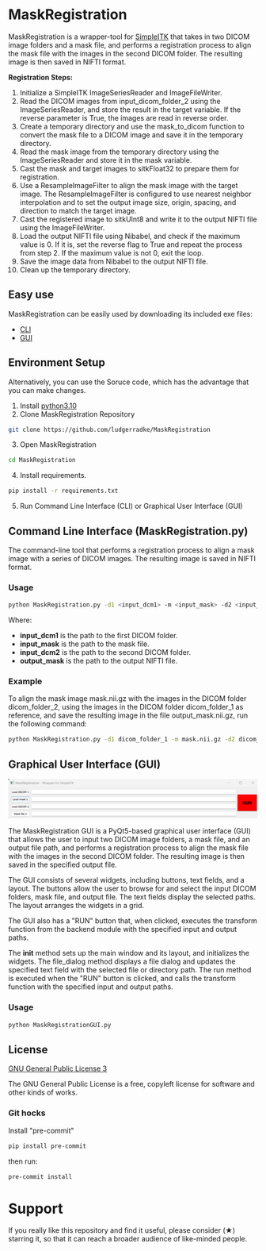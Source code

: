# MaskRegistration
MaskRegistration is a wrapper-tool for [SimpleITK](https://github.com/SimpleITK/SimpleITK) that takes in two DICOM image folders and a mask file, and performs a registration process to align the mask file with the images in the second DICOM folder. The resulting image is then saved in NIFTI format.

**Registration Steps:**

1. Initialize a SimpleITK ImageSeriesReader and ImageFileWriter.
2. Read the DICOM images from input_dicom_folder_2 using the ImageSeriesReader, and store the result in the target variable. If the reverse parameter is True, the images are read in reverse order.
3. Create a temporary directory and use the mask_to_dicom function to convert the mask file to a DICOM image and save it in the temporary directory.
4. Read the mask image from the temporary directory using the ImageSeriesReader and store it in the mask variable.
5. Cast the mask and target images to sitkFloat32 to prepare them for registration.
6. Use a ResampleImageFilter to align the mask image with the target image. The ResampleImageFilter is configured to use nearest neighbor interpolation and to set the output image size, origin, spacing, and direction to match the target image.
7. Cast the registered image to sitkUInt8 and write it to the output NIFTI file using the ImageFileWriter.
8. Load the output NIFTI file using Nibabel, and check if the maximum value is 0. If it is, set the reverse flag to True and repeat the process from step 2. If the maximum value is not 0, exit the loop.
9. Save the image data from Nibabel to the output NIFTI file.
10. Clean up the temporary directory.

## Easy use

MaskRegistration can be easily used by downloading its included exe files:

- [CLI](/dist/MaskRegistration.exe)
- [GUI](/dist/MaskRegistrationGUI.exe)

## Environment Setup

Alternatively, you can use the Soruce code, which has the advantage that you can make changes.

1. Install [python3.10](https://www.python.org/downloads/release/python-3100/)
2. Clone MaskRegistration Repository
 ```bash
git clone https://github.com/ludgerradke/MaskRegistration
 ```
3. Open MaskRegistration
 ```bash
cd MaskRegistration
 ```
4. Install requirements.
 ```bash
 pip install -r requirements.txt
 ```
5. Run Command Line Interface (CLI) or Graphical User Interface (GUI)

## Command Line Interface (MaskRegistration.py)

The command-line tool that performs a registration process to align a mask image with a series of DICOM images. The resulting image is saved in NIFTI format.

### Usage
 ```bash
python MaskRegistration.py -d1 <input_dcm1> -m <input_mask> -d2 <input_dcm2> -o <output_mask>
 ```

Where:

- **input_dcm1** is the path to the first DICOM folder.
- **input_mask** is the path to the mask file.
- **input_dcm2** is the path to the second DICOM folder.
- **output_mask** is the path to the output NIFTI file.

### Example

To align the mask image mask.nii.gz with the images in the DICOM folder dicom_folder_2, using the images in the DICOM folder dicom_folder_1 as reference, and save the resulting image in the file output_mask.nii.gz, run the following command:

 ```bash
python MaskRegistration.py -d1 dicom_folder_1 -m mask.nii.gz -d2 dicom_folder_2 -o output_mask.nii.gz
 ```

## Graphical User Interface (GUI)

![](/images/GUI.png)

The MaskRegistration GUI is a PyQt5-based graphical user interface (GUI) that allows the user to input two DICOM image folders, a mask file, and an output file path, and performs a registration process to align the mask file with the images in the second DICOM folder. The resulting image is then saved in the specified output file.

The GUI consists of several widgets, including buttons, text fields, and a layout. The buttons allow the user to browse for and select the input DICOM folders, mask file, and output file. The text fields display the selected paths. The layout arranges the widgets in a grid.

The GUI also has a "RUN" button that, when clicked, executes the transform function from the backend module with the specified input and output paths.

The __init__ method sets up the main window and its layout, and initializes the widgets. The file_dialog method displays a file dialog and updates the specified text field with the selected file or directory path. The run method is executed when the "RUN" button is clicked, and calls the transform function with the specified input and output paths.

### Usage
 ```bash
python MaskRegistrationGUI.py
```

## License
[GNU General Public License 3](https://www.gnu.org/licenses/gpl-3.0.html)

The GNU General Public License is a free, copyleft license for software and other kinds of works.

### Git hocks
Install "pre-commit"
```bash
pip install pre-commit
```

then run:
```bash
pre-commit install
```

# Support

If you really like this repository and find it useful, please consider (★) starring it, so that it can reach a broader audience of like-minded people.
